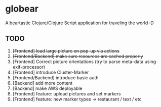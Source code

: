 # globear
A beartastic Clojure/Clojure Script application for traveling the world :D

## TODO

1. ~~[Frontend] load large picture on pop-up via actions~~
2. ~~[Frontend/Backend] make sure resources are cached properly~~
3. [Frontend] Correct picture orientations (try to parse meta-data using exif-processor)
4. [Frontend] introduce Cluster-Marker
5. [Frontend/Backend] introduce basic auth
6. [Backend] add more content
7. [Backend] make AWS deployable
8. [Frontend] feature: upload pictures and set markers 
9. [Frontend] feature: new marker types -> restaurant / text / etc 
